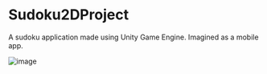 # Sudoku2DProject
 
A sudoku application made using Unity Game Engine. Imagined as a mobile app.

![image](https://user-images.githubusercontent.com/73886873/219469770-3f254941-7b57-4f2b-83db-e65d048af6d1.png)


